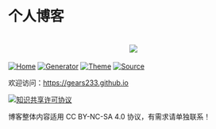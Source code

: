# 个人博客
# <div align="center"><a title="Refun" href="https://github.com/guanqr/blog"><img align="center" src="https://gears233.github.io/image/brand.png"></a> </div>

[![Home](https://img.shields.io/badge/home-refun-00c7b7)](https://gears233.github.io)
[![Generator](https://img.shields.io/badge/Generator-Hugo-ff4088?&logo=hugo)](https://gohugo.io/)
[![Theme](https://img.shields.io/badge/Theme-MemE-2a6df4)](https://github.com/reuixiy/hugo-theme-meme)
[![Source](https://img.shields.io/badge/Source-GitHub-181717?&logo=github)](https://github.com/guanqr/blog)

欢迎访问：https://gears233.github.io

<a rel="license" href="http://creativecommons.org/licenses/by-nc-sa/4.0/"><img alt="知识共享许可协议" style="border-width:0" src="https://i.creativecommons.org/l/by-nc-sa/4.0/88x31.png" /></a>

博客整体内容适用 CC BY-NC-SA 4.0 协议，有需求请单独联系！

